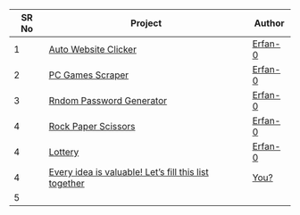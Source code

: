 <table>  
    <thead>  
        <tr>  
            <th>SR No</th>  
            <th>Project</th>  
            <th>Author</th>  
        </tr>  
    </thead>  
    <tbody>  
        <tr>  
            <td>1</td>  
            <td><a href="https://github.com/Erfan-0/python-mini-projects/tree/main/python-mini-projects/auto-website-clicker">Auto Website Clicker</a></td>  
            <td><a href="https://github.com/erfan-0">Erfan-0</a></td>  
        </tr>  
        <tr>  
            <td>2</td>  
            <td><a href="https://github.com/Erfan-0/python-mini-projects/tree/main/python-mini-projects/pc-games-scraper">PC Games Scraper</a></td>  
            <td><a href="https://github.com/erfan-0">Erfan-0</a></td>  
        </tr>  
        <tr>  
            <td>3</td>  
            <td><a href="https://github.com/Erfan-0/python-mini-projects/tree/main/python-mini-projects/random-password-generator">Rndom Password Generator</a></td>  
            <td><a href="https://github.com/erfan-0">Erfan-0</a></td>  
        </tr>  
        <tr>  
            <td>4</td>  
            <td><a href="https://github.com/Erfan-0/python-mini-projects/tree/main/python-mini-projects/rock-paper-scissors">Rock Paper Scissors</a></td>  
            <td><a href="https://github.com/Erfan-0/python-mini-projects">Erfan-0</a></td>  
        </tr>
        <tr>  
            <td>4</td>  
            <td><a href="https://github.com/Erfan-0/python-mini-projects/tree/main/python-mini-projects/lottery">Lottery</a></td>  
            <td><a href="https://github.com/Erfan-0/python-mini-projects">Erfan-0</a></td>  
        </tr>
         <tr>  
            <td>4</td>  
            <td><a href="https://github.com/Erfan-0/python-mini-projects">Every idea is valuable! Let’s fill this list together</a></td>  
            <td><a href="https://github.com/Erfan-0/python-mini-projects">You?</a></td>  
        </tr>
        <tr>  
            <td>5</td>  
            <td><a href=""></a></td>  
            <td><a href=""></a></td>  
        </tr>  
        <tr>  
    </tbody>  
</table>
